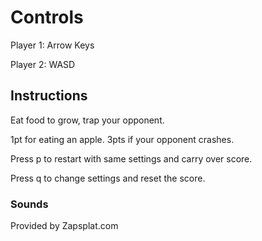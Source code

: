 # Controls

Player 1:
Arrow Keys

Player 2:
WASD

## Instructions

Eat food to grow, trap your opponent.

1pt for eating an apple.
3pts if your opponent crashes.

Press p to restart with same settings and carry over score.

Press q to change settings and reset the score.

### Sounds

Provided by Zapsplat.com